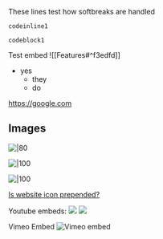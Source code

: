 These lines test
how softbreaks are handled

`codeinline1`
```
codeblock1
```
Test embed
![[Features#^f3edfd]]

- yes
	- they
	- do

https://google.com
## Images

![|80](bumblebee-at-root.gif)

![|100](bumblebee.gif)


![|100](Assets/bumblebee.gif)

[Is website icon prepended?](https://www.youtube.com/watch?v=aFBp0cZ79bQ)

Youtube embeds:
![](https://youtu.be/aFBp0cZ79bQ?si=rdrrNxhVlJWzHpVw)
![](https://www.youtube.com/watch?v=aFBp0cZ79bQ)

Vimeo Embed
![Vimeo embed](https://vimeo.com/789006133)